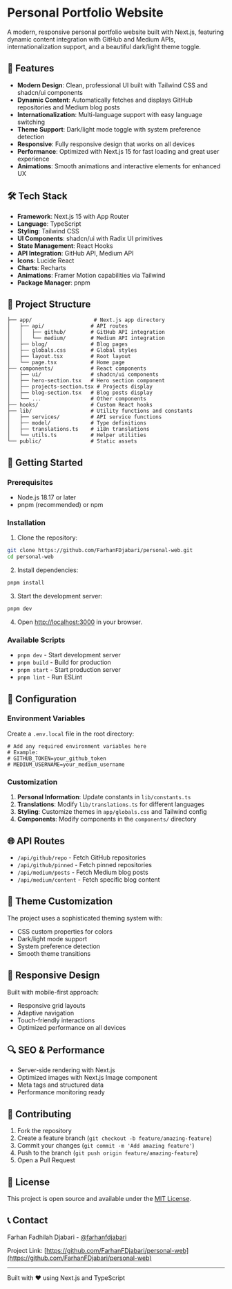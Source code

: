 # Personal Portfolio Website

A modern, responsive personal portfolio website built with Next.js, featuring dynamic content integration with GitHub and Medium APIs, internationalization support, and a beautiful dark/light theme toggle.

## 🚀 Features

- **Modern Design**: Clean, professional UI built with Tailwind CSS and shadcn/ui components
- **Dynamic Content**: Automatically fetches and displays GitHub repositories and Medium blog posts
- **Internationalization**: Multi-language support with easy language switching
- **Theme Support**: Dark/light mode toggle with system preference detection
- **Responsive**: Fully responsive design that works on all devices
- **Performance**: Optimized with Next.js 15 for fast loading and great user experience
- **Animations**: Smooth animations and interactive elements for enhanced UX

## 🛠️ Tech Stack

- **Framework**: Next.js 15 with App Router
- **Language**: TypeScript
- **Styling**: Tailwind CSS
- **UI Components**: shadcn/ui with Radix UI primitives
- **State Management**: React Hooks
- **API Integration**: GitHub API, Medium API
- **Icons**: Lucide React
- **Charts**: Recharts
- **Animations**: Framer Motion capabilities via Tailwind
- **Package Manager**: pnpm

## 📁 Project Structure

```plaintext
├── app/                    # Next.js app directory
│   ├── api/               # API routes
│   │   ├── github/        # GitHub API integration
│   │   └── medium/        # Medium API integration
│   ├── blog/              # Blog pages
│   ├── globals.css        # Global styles
│   ├── layout.tsx         # Root layout
│   └── page.tsx           # Home page
├── components/            # React components
│   ├── ui/                # shadcn/ui components
│   ├── hero-section.tsx   # Hero section component
│   ├── projects-section.tsx # Projects display
│   ├── blog-section.tsx   # Blog posts display
│   └── ...                # Other components
├── hooks/                 # Custom React hooks
├── lib/                   # Utility functions and constants
│   ├── services/          # API service functions
│   ├── model/             # Type definitions
│   ├── translations.ts    # i18n translations
│   └── utils.ts           # Helper utilities
└── public/                # Static assets
```

## 🚀 Getting Started

### Prerequisites

- Node.js 18.17 or later
- pnpm (recommended) or npm

### Installation

1. Clone the repository:

```bash
git clone https://github.com/FarhanFDjabari/personal-web.git
cd personal-web
```

2. Install dependencies:

```bash
pnpm install
```

3. Start the development server:

```bash
pnpm dev
```

4. Open [http://localhost:3000](http://localhost:3000) in your browser.

### Available Scripts

- `pnpm dev` - Start development server
- `pnpm build` - Build for production
- `pnpm start` - Start production server
- `pnpm lint` - Run ESLint

## 🔧 Configuration

### Environment Variables

Create a `.env.local` file in the root directory:

```env
# Add any required environment variables here
# Example:
# GITHUB_TOKEN=your_github_token
# MEDIUM_USERNAME=your_medium_username
```

### Customization

1. **Personal Information**: Update constants in `lib/constants.ts`
2. **Translations**: Modify `lib/translations.ts` for different languages
3. **Styling**: Customize themes in `app/globals.css` and Tailwind config
4. **Components**: Modify components in the `components/` directory

## 🌐 API Routes

- `/api/github/repo` - Fetch GitHub repositories
- `/api/github/pinned` - Fetch pinned repositories
- `/api/medium/posts` - Fetch Medium blog posts
- `/api/medium/content` - Fetch specific blog content

## 🎨 Theme Customization

The project uses a sophisticated theming system with:

- CSS custom properties for colors
- Dark/light mode support
- System preference detection
- Smooth theme transitions

## 📱 Responsive Design

Built with mobile-first approach:

- Responsive grid layouts
- Adaptive navigation
- Touch-friendly interactions
- Optimized performance on all devices

## 🔍 SEO & Performance

- Server-side rendering with Next.js
- Optimized images with Next.js Image component
- Meta tags and structured data
- Performance monitoring ready

## 🤝 Contributing

1. Fork the repository
2. Create a feature branch (`git checkout -b feature/amazing-feature`)
3. Commit your changes (`git commit -m 'Add amazing feature'`)
4. Push to the branch (`git push origin feature/amazing-feature`)
5. Open a Pull Request

## 📄 License

This project is open source and available under the [MIT License](LICENSE).

## 📞 Contact

Farhan Fadhilah Djabari - [@farhanfdjabari](https://github.com/farhanfdjabari)

Project Link: [https://github.com/FarhanFDjabari/personal-web](https://github.com/FarhanFDjabari/personal-web)

---

Built with ❤️ using Next.js and TypeScript
